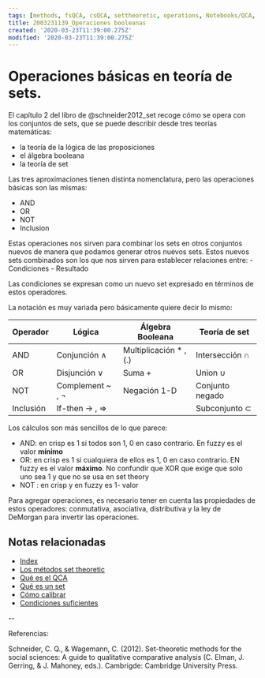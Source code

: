 ```yaml
---
tags: [methods, fsQCA, csQCA, settheoretic, operations, Notebooks/QCA, Notebooks/methods]
title: 2003231139_Operaciones booleanas
created: '2020-03-23T11:39:00.275Z'
modified: '2020-03-23T11:39:00.275Z'
---
```


# Operaciones básicas en teoría de sets.

El capítulo 2 del libro de @schneider2012_set recoge cómo se opera con los conjuntos de sets, que se puede describir desde tres teorías matemáticas:

- la teoría de la lógica de las proposiciones
- el álgebra booleana
- la teoría de set

Las tres aproximaciones tienen distinta nomenclatura, pero las operaciones básicas son las mismas:

- AND
- OR
- NOT
- Inclusion

Estas operaciones nos sirven para combinar los sets en otros conjuntos nuevos de manera que podamos generar otros nuevos sets.
Estos nuevos sets combinados son los que nos sirven para establecer relaciones entre:
    - Condiciones
    - Resultado

Las condiciones se expresan como un nuevo set expresado en términos de estos operadores.

La notación es muy variada pero básicamente quiere decir lo mismo:

|Operador  | Lógica          | Álgebra Booleana      | Teoría de set    |
|----------|-----------------|-----------------------|------------------|
| AND      |Conjunción ∧     | Multiplicación * , (.)| Intersección ∩   |
| OR       |Disjunción ∨     | Suma +                | Union  ∪         |
| NOT      |Complement ~ , ¬ | Negación 1-D          | Conjunto negado  |
|Inclusión |If-then → , ⇒    |                      | Subconjunto ⊂    |

Los cálculos son más sencillos de lo que parece:

- AND: en crisp es 1 si todos son 1, 0 en caso contrario. En fuzzy es el valor **mínimo**
- OR: en crisp es 1 si cualquiera de ellos es 1, 0 en caso contrario. EN fuzzy es el valor **máximo**. No confundir que XOR que exige que solo uno sea 1 y que no se usa en set theory
- NOT : en crisp y en fuzzy es 1- valor

Para agregar operaciones, es necesario tener en cuenta las propiedades de estos operadores: conmutativa, asociativa, distributiva y la ley de DeMorgan para invertir las operaciones.


## Notas relacionadas

- [Index](_2003101705_index.md)
- [Los métodos set theoretic](2003212003_set_theoretic_methods.md)
- [Qué es el QCA](2003212024_qca_descripcion.md)
- [Qué es un set](2003221713_setdefinition_qca.md)
- [Cómo calibrar](2003221733_calibracion_sets.md)
- [Condiciones suficientes](2003241628_analisissuficiencia_qca.md)

--

Referencias:

Schneider, C. Q., & Wagemann, C. (2012). Set-theoretic methods for the social sciences: A guide to qualitative comparative analysis (C. Elman, J. Gerring, & J. Mahoney, eds.). Cambrigde: Cambridge University Press.




